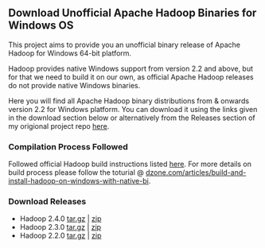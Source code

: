## Download Unofficial Apache Hadoop Binaries for Windows OS

This project aims to provide you an unofficial binary release of Apache Hadoop for Windows 64-bit platform. 

Hadoop provides native Windows support from version 2.2 and above, but for that we need to build it on our own, as official Apache Hadoop releases do not provide native Windows binaries.

Here you will find all Apache Hadoop binary distributions from & onwards version 2.2 for Windows platform. You can download it using the links given in the download section below or alternatively from the Releases section of my origional project repo [here](https://github.com/gopal-tiwari/Unofficial-Hadoop-Releases-for-Windows/releases).


### Compilation Process Followed

Followed official Hadoop build instructions listed [here](https://github.com/apache/hadoop/blob/trunk/BUILDING.txt). 
For more details on build process please follow the toturial @ [dzone.com/articles/build-and-install-hadoop-on-windows-with-native-bi](https://dzone.com/articles/build-and-install-hadoop-on-windows-with-native-bi).

### Download Releases

- Hadoop 2.4.0 [tar.gz](https://github.com/gopal-tiwari/Unofficial-Hadoop-Releases-for-Windows/releases/download/v2.4.0/hadoop-2.4.0.tar.gz) | [zip](https://github.com/gopal-tiwari/Unofficial-Hadoop-Releases-for-Windows/releases/download/v2.4.0/hadoop-2.4.0.zip)
- Hadoop 2.3.0 [tar.gz](https://github.com/gopal-tiwari/Unofficial-Hadoop-Releases-for-Windows/releases/download/v2.3.0/hadoop-2.3.0.tar.gz) | [zip](https://github.com/gopal-tiwari/Unofficial-Hadoop-Releases-for-Windows/releases/download/v2.3.0/hadoop-2.3.0.zip)
- Hadoop 2.2.0 [tar.gz](https://github.com/gopal-tiwari/Unofficial-Hadoop-Releases-for-Windows/releases/download/v2.2.0/hadoop-2.2.0.tar.gz) | [zip](https://github.com/gopal-tiwari/Unofficial-Hadoop-Releases-for-Windows/releases/download/v2.2.0/hadoop-2.2.0.zip)
